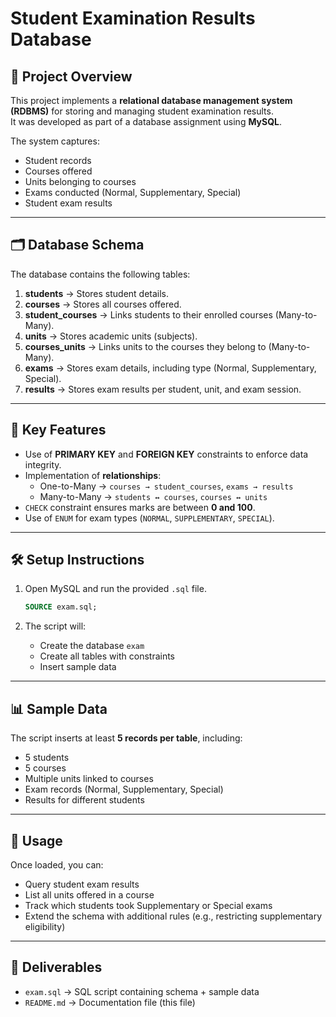 # Student Examination Results Database

## 📌 Project Overview
This project implements a **relational database management system (RDBMS)** for storing and managing student examination results.  
It was developed as part of a database assignment using **MySQL**.

The system captures:
- Student records
- Courses offered
- Units belonging to courses
- Exams conducted (Normal, Supplementary, Special)
- Student exam results

---

## 🗂️ Database Schema

The database contains the following tables:

1. **students** → Stores student details.  
2. **courses** → Stores all courses offered.  
3. **student_courses** → Links students to their enrolled courses (Many-to-Many).  
4. **units** → Stores academic units (subjects).  
5. **courses_units** → Links units to the courses they belong to (Many-to-Many).  
6. **exams** → Stores exam details, including type (Normal, Supplementary, Special).  
7. **results** → Stores exam results per student, unit, and exam session.  

---

## 🔑 Key Features
- Use of **PRIMARY KEY** and **FOREIGN KEY** constraints to enforce data integrity.
- Implementation of **relationships**:
  - One-to-Many → `courses → student_courses`, `exams → results`
  - Many-to-Many → `students ↔ courses`, `courses ↔ units`
- `CHECK` constraint ensures marks are between **0 and 100**.
- Use of `ENUM` for exam types (`NORMAL`, `SUPPLEMENTARY`, `SPECIAL`).

---

## 🛠️ Setup Instructions

1. Open MySQL and run the provided `.sql` file.
   ```sql
   SOURCE exam.sql;


2. The script will:

   * Create the database `exam`
   * Create all tables with constraints
   * Insert sample data

---

## 📊 Sample Data

The script inserts at least **5 records per table**, including:

* 5 students
* 5 courses
* Multiple units linked to courses
* Exam records (Normal, Supplementary, Special)
* Results for different students

---

## 🚀 Usage

Once loaded, you can:

* Query student exam results
* List all units offered in a course
* Track which students took Supplementary or Special exams
* Extend the schema with additional rules (e.g., restricting supplementary eligibility)

---

## 📁 Deliverables

* `exam.sql` → SQL script containing schema + sample data
* `README.md` → Documentation file (this file)
